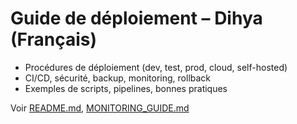 # Guide de déploiement – Dihya (Français)

- Procédures de déploiement (dev, test, prod, cloud, self-hosted)
- CI/CD, sécurité, backup, monitoring, rollback
- Exemples de scripts, pipelines, bonnes pratiques

Voir [README.md](../README.md), [MONITORING_GUIDE.md](../MONITORING_GUIDE.md)
